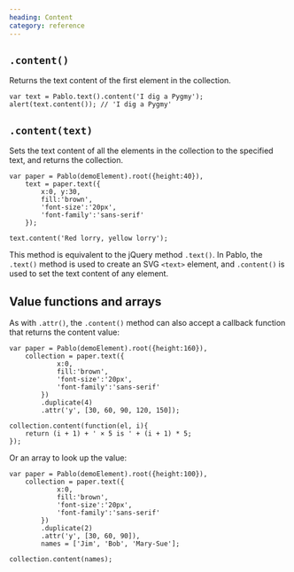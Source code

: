 ```yaml
--- 
heading: Content
category: reference
---
```


`.content()`
----------------

Returns the text content of the first element in the collection.

	var text = Pablo.text().content('I dig a Pygmy');
	alert(text.content()); // 'I dig a Pygmy'


`.content(text)`
----------------

Sets the text content of all the elements in the collection to the specified text, and returns the collection.

	var paper = Pablo(demoElement).root({height:40}),
    	text = paper.text({
	    	x:0, y:30,
			fill:'brown',
			'font-size':'20px',
			'font-family':'sans-serif'
	    });

	text.content('Red lorry, yellow lorry');

This method is equivalent to the jQuery method `.text()`. In Pablo, the `.text()` method is used to create an SVG `<text>` element, and `.content()` is used to set the text content of any element.


Value functions and arrays
--------------------------

As with `.attr()`, the `.content()` method can also accept a callback function that returns the content value:

	var paper = Pablo(demoElement).root({height:160}),
  		collection = paper.text({
		    	x:0,
				fill:'brown',
				'font-size':'20px',
				'font-family':'sans-serif'
		    })
		    .duplicate(4)
		    .attr('y', [30, 60, 90, 120, 150]);

	collection.content(function(el, i){
		return (i + 1) + ' × 5 is ' + (i + 1) * 5;
	});

Or an array to look up the value:

	var paper = Pablo(demoElement).root({height:100}),
  		collection = paper.text({
		    	x:0,
				fill:'brown',
				'font-size':'20px',
				'font-family':'sans-serif'
		    })
		    .duplicate(2)
		    .attr('y', [30, 60, 90]),
		    names = ['Jim', 'Bob', 'Mary-Sue'];

	collection.content(names);


[jquery-text]: http://api.jquery.com/text/